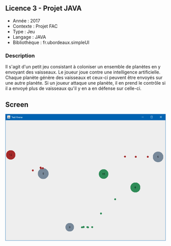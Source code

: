 ## Licence 3 - Projet JAVA

* Année : 2017
* Contexte : Projet FAC
* Type : Jeu
* Langage  : JAVA
* Bibliothèque : fr.ubordeaux.simpleUI


### Description

Il s'agit d'un petit jeu consistant à coloniser un ensemble de planètes en y envoyant des vaisseaux. Le joueur joue contre une intelligence artificielle. Chaque planète génère des vaisseaux et ceux-ci peuvent être envoyés sur une autre planète. Si un joueur attaque une planète, il en prend le contrôle si il a envoyé plus de vaisseaux qu'il y en a en défense sur celle-ci.

## Screen



![Screen](https://github.com/E3GE/Licence-3-Projet-JAVA/blob/master/screen/screen.png "screen")
